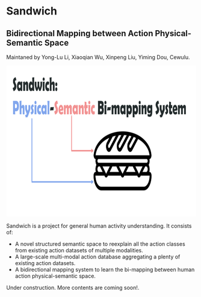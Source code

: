 # Sandwich
## Bidirectional Mapping between Action Physical-Semantic Space
Maintaned by Yong-Lu Li, Xiaoqian Wu, Xinpeng Liu, Yiming Dou, Cewulu.

<p align='center'>
    <img src="https://github.com/DirtyHarryLYL/Sandwich/blob/main/sandwich.png", height="400">
</p>


Sandwich is a project for general human activity understanding. It consists of:
- A novel structured semantic space to reexplain all the action classes from existing action datasets of multiple modalities.
- A large-scale multi-modal action database aggregating a plenty of existing action datasets.
- A bidirectional mapping system to learn the bi-mapping between human action physical-semantic space.

Under construction. More contents are coming soon!.
